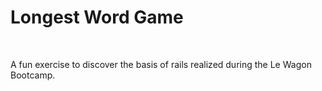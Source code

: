 <h1> Longest Word Game </h1>
<br>
<p>A fun exercise to discover the basis of rails realized during the Le Wagon Bootcamp.</p>
